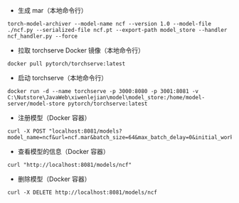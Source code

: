 - 生成 mar（本地命令行）

```shell
torch-model-archiver --model-name ncf --version 1.0 --model-file ./ncf.py --serialized-file ncf.pt --export-path model_store --handler ncf_handler.py --force
```

- 拉取 torchserve Docker 镜像（本地命令行）

```shell
docker pull pytorch/torchserve:latest
```

- 启动 torchserve（本地命令行）

```shell
docker run -d --name torchserve -p 3000:8080 -p 3001:8081 -v C:\Nutstore\JavaWeb\xiwenlejian\model\model_store:/home/model-server/model-store pytorch/torchserve:latest
```

- 注册模型（Docker 容器）

```shell
curl -X POST "localhost:8081/models?model_name=ncf&url=ncf.mar&batch_size=64&max_batch_delay=0&initial_workers=4&synchronous=true"
```

- 查看模型的信息（Docker 容器）

```shell
curl "http://localhost:8081/models/ncf"
```

- 删除模型（Docker 容器）

```shell
curl -X DELETE http://localhost:8081/models/ncf
```